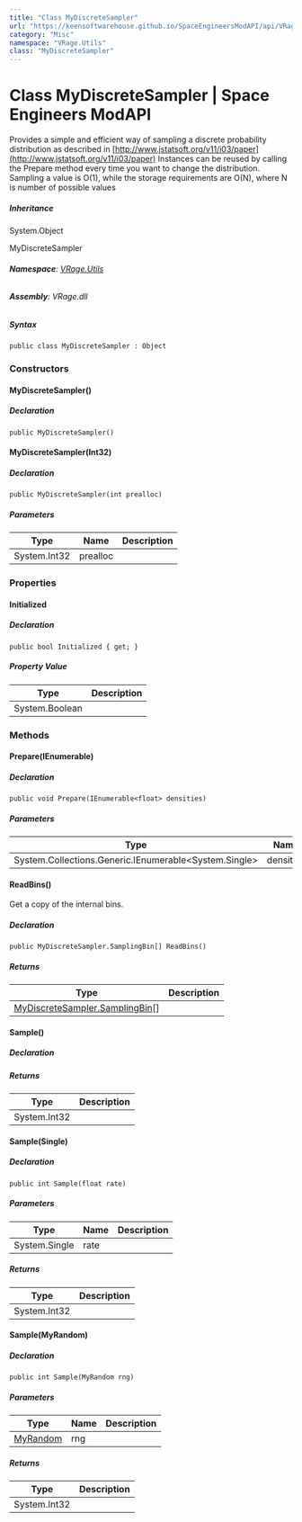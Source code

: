 ```yaml
---
title: "Class MyDiscreteSampler"
url: "https://keensoftwarehouse.github.io/SpaceEngineersModAPI/api/VRage.Utils.MyDiscreteSampler.html"
category: "Misc"
namespace: "VRage.Utils"
class: "MyDiscreteSampler"
---
```


# Class MyDiscreteSampler | Space Engineers ModAPI

Provides a simple and efficient way of sampling a discrete probability distribution as described in [http://www.jstatsoft.org/v11/i03/paper](http://www.jstatsoft.org/v11/i03/paper) Instances can be reused by calling the Prepare method every time you want to change the distribution. Sampling a value is O(1), while the storage requirements are O(N), where N is number of possible values

##### Inheritance

System.Object

MyDiscreteSampler

###### **Namespace**: [VRage.Utils](https://keensoftwarehouse.github.io/SpaceEngineersModAPI/api/VRage.Utils.html)

###### **Assembly**: VRage.dll

##### Syntax

```
public class MyDiscreteSampler : Object
```

### Constructors

#### MyDiscreteSampler()

##### Declaration

```
public MyDiscreteSampler()
```

#### MyDiscreteSampler(Int32)

##### Declaration

```
public MyDiscreteSampler(int prealloc)
```

##### Parameters

| Type | Name | Description |
| --- | --- | --- |
| System.Int32 | prealloc |     |

### Properties

#### Initialized

##### Declaration

```
public bool Initialized { get; }
```

##### Property Value

| Type | Description |
| --- | --- |
| System.Boolean |     |

### Methods

#### Prepare(IEnumerable<Single>)

##### Declaration

```
public void Prepare(IEnumerable<float> densities)
```

##### Parameters

| Type | Name | Description |
| --- | --- | --- |
| System.Collections.Generic.IEnumerable<System.Single\> | densities |     |

#### ReadBins()

Get a copy of the internal bins.

##### Declaration

```
public MyDiscreteSampler.SamplingBin[] ReadBins()
```

##### Returns

| Type | Description |
| --- | --- |
| [MyDiscreteSampler.SamplingBin](https://keensoftwarehouse.github.io/SpaceEngineersModAPI/api/VRage.Utils.MyDiscreteSampler.SamplingBin.html)\[\] |     |

#### Sample()

##### Declaration

##### Returns

| Type | Description |
| --- | --- |
| System.Int32 |     |

#### Sample(Single)

##### Declaration

```
public int Sample(float rate)
```

##### Parameters

| Type | Name | Description |
| --- | --- | --- |
| System.Single | rate |     |

##### Returns

| Type | Description |
| --- | --- |
| System.Int32 |     |

#### Sample(MyRandom)

##### Declaration

```
public int Sample(MyRandom rng)
```

##### Parameters

| Type | Name | Description |
| --- | --- | --- |
| [MyRandom](https://keensoftwarehouse.github.io/SpaceEngineersModAPI/api/VRage.Library.Utils.MyRandom.html) | rng |     |

##### Returns

| Type | Description |
| --- | --- |
| System.Int32 |     |